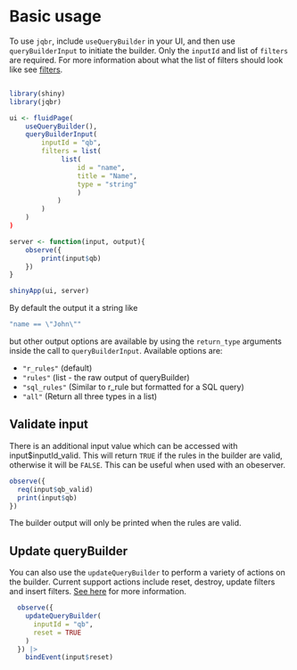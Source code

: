 # Basic usage

To use `jqbr`, include `useQueryBuilder` in your UI, and then use `queryBuilderInput` to initiate the builder. Only the `inputId` and list of `filters` are required. For more information about what the list of filters should look like see [filters](/filters).

```r

library(shiny)
library(jqbr)

ui <- fluidPage(
    useQueryBuilder(),
    queryBuilderInput(
        inputId = "qb",
        filters = list(
             list(
                 id = "name",
                 title = "Name",
                 type = "string"
                 )
            )
        )
    )
)

server <- function(input, output){
    observe({
        print(input$qb)
    })
}

shinyApp(ui, server)

```

By default the output it a string like

```r
"name == \"John\""
```

but other output options are available by using the `return_type` arguments inside the call to `queryBuilderInput`. Available options are:

- `"r_rules"` (default)
- `"rules"` (list - the raw output of queryBuilder)
- `"sql_rules"` (Similar to r_rule but formatted for a SQL query)
- `"all"` (Return all three types in a list)

## Validate input

There is an additional input value which can be accessed with input$inputId_valid. This will return `TRUE` if the rules in the builder are valid, otherwise it will be `FALSE`. This can be useful when used with an obeserver.

```r
observe({
  req(input$qb_valid)
  print(input$qb)
})

```

The builder output will only be printed when the rules are valid.

## Update queryBuilder

You can also use the `updateQueryBuilder` to perform a variety of actions on the builder. Current support actions include reset, destroy, update filters and insert filters. [See here](/references/updateQueryBuilder) for more information.

```r
  observe({
    updateQueryBuilder(
      inputId = "qb",
      reset = TRUE
    )
  }) |>
    bindEvent(input$reset)

```
